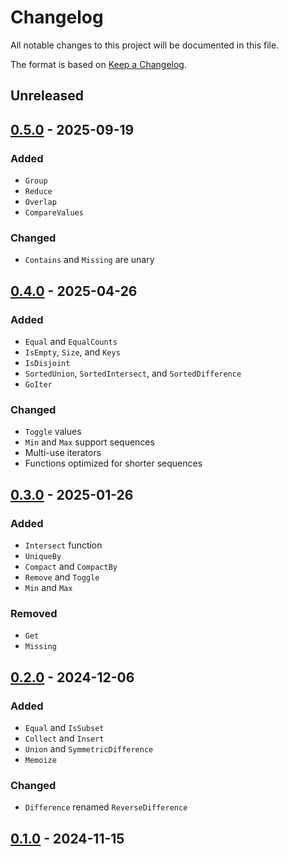 # Changelog
All notable changes to this project will be documented in this file.

The format is based on [Keep a Changelog](https://keepachangelog.com/en/1.1.0/).

## Unreleased

## [0.5.0](https://github.com/coady/iterset/releases/tag/v0.5.0) - 2025-09-19
### Added
* `Group`
* `Reduce`
* `Overlap`
* `CompareValues`

### Changed
* `Contains` and `Missing` are unary

## [0.4.0](https://github.com/coady/iterset/releases/tag/v0.4.0) - 2025-04-26
### Added
* `Equal` and `EqualCounts`
* `IsEmpty`, `Size`, and `Keys`
* `IsDisjoint`
* `SortedUnion`, `SortedIntersect`, and `SortedDifference`
* `GoIter`

### Changed
* `Toggle` values
* `Min` and `Max` support sequences
* Multi-use iterators
* Functions optimized for shorter sequences

## [0.3.0](https://github.com/coady/iterset/releases/tag/v0.3.0) - 2025-01-26
### Added
* `Intersect` function
* `UniqueBy`
* `Compact` and `CompactBy`
* `Remove` and `Toggle`
* `Min` and `Max`

### Removed
* `Get` 
* `Missing`

## [0.2.0](https://github.com/coady/iterset/releases/tag/v0.2.0) - 2024-12-06
### Added
* `Equal` and `IsSubset`
* `Collect` and `Insert`
* `Union` and `SymmetricDifference`
* `Memoize`

### Changed
* `Difference` renamed `ReverseDifference`

## [0.1.0](https://github.com/coady/iterset/releases/tag/v0.1.0) - 2024-11-15

